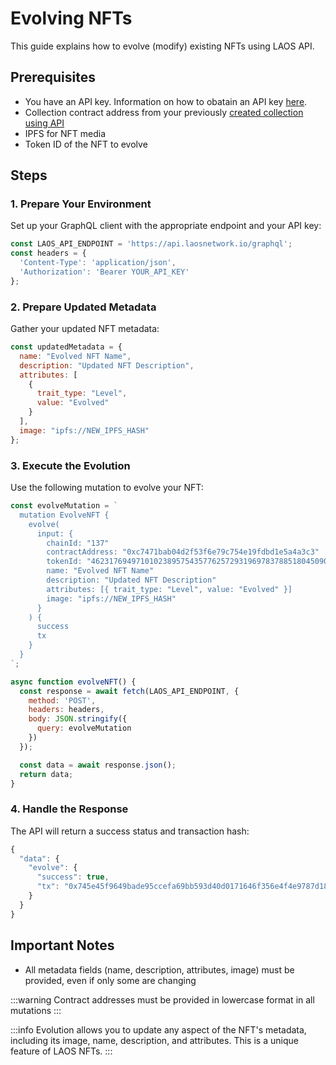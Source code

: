 # Evolving NFTs

This guide explains how to evolve (modify) existing NFTs using LAOS API.

## Prerequisites

- You have an API key. Information on how to obatain an API key [here](/api/introduction).
- Collection contract address from your previously [created collection using API](/guides/how-to-with-api/collection-setup.md)
- IPFS for NFT media
- Token ID of the NFT to evolve

## Steps

### 1. Prepare Your Environment

Set up your GraphQL client with the appropriate endpoint and your API key:

```javascript
const LAOS_API_ENDPOINT = 'https://api.laosnetwork.io/graphql';
const headers = {
  'Content-Type': 'application/json',
  'Authorization': 'Bearer YOUR_API_KEY'
};
```

### 2. Prepare Updated Metadata

Gather your updated NFT metadata:

```javascript
const updatedMetadata = {
  name: "Evolved NFT Name",
  description: "Updated NFT Description",
  attributes: [
    {
      trait_type: "Level",
      value: "Evolved"
    }
  ],
  image: "ipfs://NEW_IPFS_HASH"
};
```

### 3. Execute the Evolution

Use the following mutation to evolve your NFT:

```javascript
const evolveMutation = `
  mutation EvolveNFT {
    evolve(
      input: {
        chainId: "137"
        contractAddress: "0xc7471bab04d2f53f6e79c754e19fdbd1e5a4a3c3"
        tokenId: "46231769497101023895754357762572931969783788518045090509665456129453327552117"
        name: "Evolved NFT Name"
        description: "Updated NFT Description"
        attributes: [{ trait_type: "Level", value: "Evolved" }]
        image: "ipfs://NEW_IPFS_HASH"
      }
    ) {
      success
      tx
    }
  }
`;

async function evolveNFT() {
  const response = await fetch(LAOS_API_ENDPOINT, {
    method: 'POST',
    headers: headers,
    body: JSON.stringify({
      query: evolveMutation
    })
  });

  const data = await response.json();
  return data;
}
```

### 4. Handle the Response

The API will return a success status and transaction hash:

```javascript
{
  "data": {
    "evolve": {
      "success": true,
      "tx": "0x745e45f9649bade95ccefa69bb593d40d0171646f356e4f4e9787d180e670068"
    }
  }
}
```

## Important Notes


- All metadata fields (name, description, attributes, image) must be provided, even if only some are changing

:::warning
 Contract addresses must be provided in lowercase format in all mutations
:::

:::info
Evolution allows you to update any aspect of the NFT's metadata, including its image, name, description, and attributes. This is a unique feature of LAOS NFTs.
:::